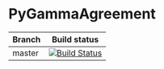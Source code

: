 PyGammaAgreement
=============

| Branch  | Build status                                                                                                                     |
|---------|----------------------------------------------------------------------------------------------------------------------------------|
| master  | [![Build Status](https://travis-ci.com/Rachine/PyGammaAgreement/.svg?branch=master)](https://travis-ci.com/Rachine/PyGammaAgreement/)  |
